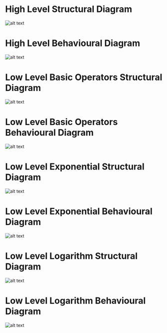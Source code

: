 # High Level Structural Diagram
![alt text](https://github.com/99003572/Arya-Calculator/blob/main/2.%20Design/High%20Level%20Design/Structural%20Diagram/structural.jpeg)

# High Level Behavioural Diagram
![alt text](https://github.com/99003572/Arya-Calculator/blob/main/2.%20Design/High%20Level%20Design/Behavioural%20Diagram/behavioral.jpeg)

# Low Level Basic Operators Structural Diagram
![alt text](https://github.com/99003572/Arya-Calculator/blob/main/2.%20Design/Low%20Level%20Design/Simple%20Operations/Structural%20Diagram.jpg)

# Low Level Basic Operators Behavioural Diagram
![alt text](https://github.com/99003572/Arya-Calculator/blob/main/2.%20Design/Low%20Level%20Design/Simple%20Operations/Use%20Case%20diagram.jpg)

# Low Level Exponential Structural Diagram 
![alt text](https://github.com/99003572/Arya-Calculator/blob/main/2.%20Design/Low%20Level%20Design/Exponential/Structural.jpg)

# Low Level Exponential Behavioural Diagram
![alt text](https://github.com/99003572/Arya-Calculator/blob/main/2.%20Design/Low%20Level%20Design/Exponential/Behavioural.jpg)

# Low Level Logarithm Structural Diagram
![alt text](https://github.com/99003572/Arya-Calculator/blob/main/2.%20Design/Low%20Level%20Design/Logarithm/Structural%20Diagram(2).jpg)

# Low Level Logarithm Behavioural Diagram
![alt text](https://github.com/99003572/Arya-Calculator/blob/main/2.%20Design/Low%20Level%20Design/Logarithm/Use%20Case%20Diagram(1).jpg)
